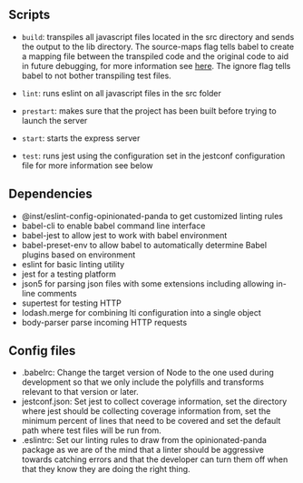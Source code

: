 ## Scripts
* `build`: transpiles all javascript files located in the src directory and
sends the output to the lib directory. The source-maps flag tells babel to
create a mapping file between the transpiled code and the original code to aid
in future debugging, for more information see
[here](https://www.html5rocks.com/en/tutorials/developertools/sourcemaps/). The
ignore flag tells babel to not bother transpiling test files.

* `lint`: runs eslint on all javascript files in the src folder

* `prestart`: makes sure that the project has been built before trying to
launch the server

* `start`: starts the express server

* `test`: runs jest using the configuration set in the jestconf configuration
file for more information see below

## Dependencies
* @inst/eslint-config-opinionated-panda to get customized linting rules
* babel-cli to enable babel command line interface
* babel-jest to allow jest to work with babel environment
* babel-preset-env to allow babel to automatically determine Babel plugins
based on environment
* eslint for basic linting utility
* jest for a testing platform
* json5 for parsing json files with some extensions including allowing in-line
comments
* supertest for testing HTTP
* lodash.merge for combining lti configuration into a single object
* body-parser parse incoming HTTP requests

## Config files
* .babelrc: Change the target version of Node to the one used during development
so that we only include the polyfills and transforms relevant to that version
or later.
* jestconf.json: Set jest to collect coverage information, set the directory
where jest should be collecting coverage information from, set the minimum
percent of lines that need to be covered and set the default path where
test files will be run from.
* .eslintrc: Set our linting rules to draw from the opinionated-panda package
as we are of the mind that a linter should be aggressive towards catching
errors and that the developer can turn them off when that they know they are
doing the right thing.
